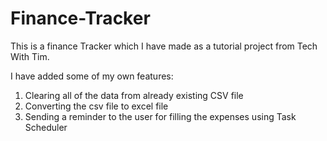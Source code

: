 # Finance-Tracker
This is a finance Tracker which I have made as a tutorial project from Tech With Tim.

I have added some of my own features:

1) Clearing all of the data from already existing CSV file
2) Converting the csv file to excel file 
3) Sending a reminder to the user for filling the expenses using Task Scheduler

